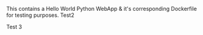 This contains a Hello World Python WebApp & it's corresponding Dockerfile for testing purposes. Test2

Test 3
